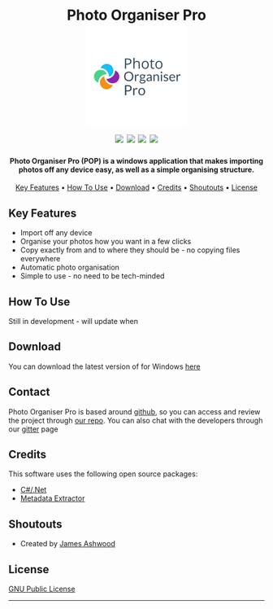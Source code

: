 <h1 align="center">
  <br>
  Photo Organiser Pro
  <br>
  <a href="https://github.com/James-Ashwood/Photo-Organiser-Pro"><img src="https://github.com/James-Ashwood/Photo-Organiser-Pro/blob/main/Project%20Files/afa1b529252249918a2e9e851b230d59.png" alt="Photo Organiser Pro" width="200"></a>
  <br>
  <img src="https://img.shields.io/badge/Monitered-Yes-success">
  <img src="https://img.shields.io/badge/Platform-Windows-lightgray">
  <img src="https://img.shields.io/badge/Language-C--Sharp-informational">
  <a href="https://matrix.to/#/#photo-organiser-pro:matrix.org"><img src="https://img.shields.io/badge/Chat-Matrix-success"></a>
</h1>

<h4 align="center">Photo Organiser Pro (POP) is a windows application that makes importing photos off any device easy, as well as a simple organising structure.</h4>

<p align="center">
  <a href="#key-features">Key Features</a> •
  <a href="#how-to-use">How To Use</a> •
  <a href="#download">Download</a> •
  <a href="#credits">Credits</a> •
  <a href="#shoutouts">Shoutouts</a> •
  <a href="#license">License</a>
</p>

## Key Features

* Import off any device
* Organise your photos how you want in a few clicks
* Copy exactly from and to where they should be - no copying files everywhere
* Automatic photo organisation
* Simple to use - no need to be tech-minded

## How To Use

Still in development - will update when 

## Download

You can download the latest version of for Windows [here](https://github.com/James-Ashwood/Photo-Organiser-Pro/releases)

## Contact

Photo Organiser Pro is based around [github](https://github.com/), so you can access and review the project through [our repo](https://github.com/James-Ashwood/Photo-Organiser-Pro). 
You can also chat with the developers through our [gitter](https://gitter.im/Photo-Organiser-Pro/community) page

## Credits

This software uses the following open source packages:

- [C#/.Net](https://dotnet.microsoft.com/languages/csharp)
- [Metadata Extractor](https://github.com/drewnoakes/metadata-extractor-dotnet)

## Shoutouts

* Created by [James Ashwood](https://github.com/James-Ashwood)

## License

[GNU Public License](https://github.com/James-Ashwood/Photo-Organiser-Pro/blob/main/LICENSE)

---
